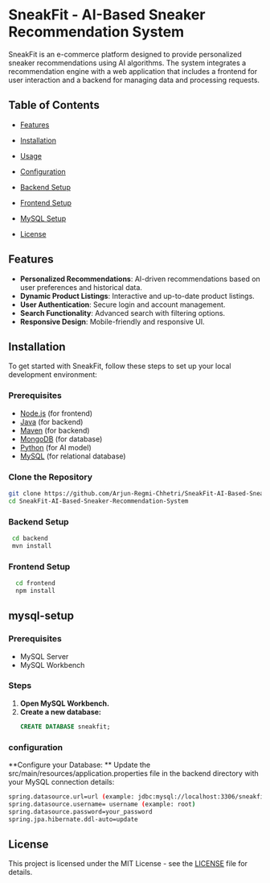 # SneakFit - AI-Based Sneaker Recommendation System

SneakFit is an e-commerce platform designed to provide personalized sneaker recommendations using AI algorithms. The system integrates a recommendation engine with a web application that includes a frontend for user interaction and a backend for managing data and processing requests.

## Table of Contents

- [Features](#features)
- [Installation](#installation)
- [Usage](#usage)
- [Configuration](#configuration)
- [Backend Setup](#backend-setup)
- [Frontend Setup](#frontend-setup)
- [MySQL Setup](#mysql-setup)

- [License](#license)

## Features

- **Personalized Recommendations**: AI-driven recommendations based on user preferences and historical data.
- **Dynamic Product Listings**: Interactive and up-to-date product listings.
- **User Authentication**: Secure login and account management.
- **Search Functionality**: Advanced search with filtering options.
- **Responsive Design**: Mobile-friendly and responsive UI.

## Installation

To get started with SneakFit, follow these steps to set up your local development environment:

### Prerequisites

- [Node.js](https://nodejs.org/) (for frontend)
- [Java](https://www.oracle.com/java/technologies/javase-downloads.html) (for backend)
- [Maven](https://maven.apache.org/) (for backend)
- [MongoDB](https://www.mongodb.com/) (for database)
- [Python](https://www.python.org/) (for AI model)
- [MySQL](https://dev.mysql.com/downloads/) (for relational database)

### Clone the Repository

```sh
git clone https://github.com/Arjun-Regmi-Chhetri/SneakFit-AI-Based-Sneaker-Recommendation-System.git
cd SneakFit-AI-Based-Sneaker-Recommendation-System
```


### Backend Setup

```sh
 cd backend
 mvn install
```

### Frontend Setup
```sh
  cd frontend
  npm install
```

## mysql-setup

### Prerequisites

- MySQL Server
- MySQL Workbench

### Steps

1. **Open MySQL Workbench.**
2. **Create a new database:**
    ```sql
    CREATE DATABASE sneakfit;
    ```

### configuration
**Configure your Database: **
Update the src/main/resources/application.properties file in the backend directory with your MySQL connection details:
```sh
spring.datasource.url=url (example: jdbc:mysql://localhost:3306/sneakfit)
spring.datasource.username= username (example: root)
spring.datasource.password=your_password
spring.jpa.hibernate.ddl-auto=update

```

## License

This project is licensed under the MIT License - see the [LICENSE](LICENSE) file for details.






